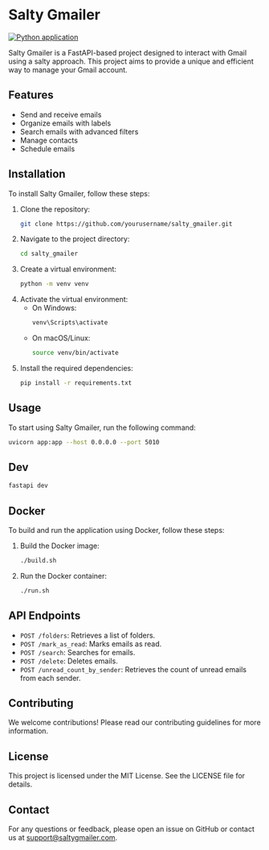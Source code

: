# Salty Gmailer

[![Python application](https://github.com/ryanlong1004/salty_gmailer/actions/workflows/python-app.yml/badge.svg?branch=main)](https://github.com/ryanlong1004/salty_gmailer/actions/workflows/python-app.yml)

Salty Gmailer is a FastAPI-based project designed to interact with Gmail using a salty approach. This project aims to provide a unique and efficient way to manage your Gmail account.

## Features

- Send and receive emails
- Organize emails with labels
- Search emails with advanced filters
- Manage contacts
- Schedule emails

## Installation

To install Salty Gmailer, follow these steps:

1. Clone the repository:
   ```bash
   git clone https://github.com/yourusername/salty_gmailer.git
   ```
2. Navigate to the project directory:
   ```bash
   cd salty_gmailer
   ```
3. Create a virtual environment:
   ```bash
   python -m venv venv
   ```
4. Activate the virtual environment:
   - On Windows:
     ```bash
     venv\Scripts\activate
     ```
   - On macOS/Linux:
     ```bash
     source venv/bin/activate
     ```
5. Install the required dependencies:
   ```bash
   pip install -r requirements.txt
   ```

## Usage

To start using Salty Gmailer, run the following command:

```bash
uvicorn app:app --host 0.0.0.0 --port 5010
```

## Dev

```bash
fastapi dev
```

## Docker

To build and run the application using Docker, follow these steps:

1. Build the Docker image:
   ```bash
   ./build.sh
   ```
2. Run the Docker container:
   ```bash
   ./run.sh
   ```

## API Endpoints

- `POST /folders`: Retrieves a list of folders.
- `POST /mark_as_read`: Marks emails as read.
- `POST /search`: Searches for emails.
- `POST /delete`: Deletes emails.
- `POST /unread_count_by_sender`: Retrieves the count of unread emails from each sender.

## Contributing

We welcome contributions! Please read our contributing guidelines for more information.

## License

This project is licensed under the MIT License. See the LICENSE file for details.

## Contact

For any questions or feedback, please open an issue on GitHub or contact us at support@saltygmailer.com.
